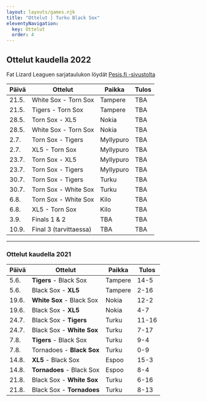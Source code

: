 ```yaml
---
layout: layouts/games.njk
title: "Ottelut | Turku Black Sox"
eleventyNavigation:
  key: Ottelut
  order: 4
---
```


## Ottelut kaudella 2022

Fat Lizard Leaguen sarjataulukon löydät [Pesis.fi -sivustolta](https://www.pesis.fi/baseball/kilpailu/fat-lizard-league/)

| Päivä   | Ottelut                 | Paikka   | Tulos |
| ------- | ------------------------| ---------| ----- |
| 21.5.   | White Sox - Torn Sox    | Tampere  | TBA   |
| 21.5.   | Tigers - Torn Sox       | Tampere  | TBA   |
| 28.5.   | Torn Sox - XL5          | Nokia    | TBA   |
| 28.5.   | White Sox - Torn Sox    | Nokia    | TBA   |
| 2.7.    | Torn Sox - Tigers       | Myllypuro| TBA   |
| 2.7.    | XL5 - Torn Sox          | Myllypuro| TBA   |
| 23.7.   | Torn Sox - XL5          | Myllypuro| TBA   |
| 23.7.   | Torn Sox - Tigers       | Myllypuro| TBA   |
| 30.7.   | Torn Sox - Tigers       | Turku    | TBA   |
| 30.7.   | Torn Sox - White Sox    | Turku    | TBA   |
| 6.8.    | Torn Sox - White Sox    | Kilo     | TBA   |
| 6.8.    | XL5 - Torn Sox          | Kilo     | TBA   |
| 3.9.    | Finals 1 & 2            | TBA      | TBA   |
| 10.9.   | Final 3 (tarvittaessa)  | TBA      | TBA   |


---

### Ottelut kaudella 2021

| Päivä | Ottelut                   | Paikka  | Tulos |
| ----- | ------------------------- | ------- | ----- |
| 5.6.  | **Tigers** - Black Sox    | Tampere | 14-5  |
| 5.6.  | Black Sox - **XL5**       | Tampere | 2-16  |
| 19.6. | **White Sox** - Black Sox | Nokia   | 12-2  |
| 19.6. | Black Sox - **XL5**       | Nokia   | 4-7   |
| 24.7. | Black Sox - **Tigers**    | Turku   | 11-16 |
| 24.7. | Black Sox - **White Sox** | Turku   | 7-17  |
| 7.8.  | **Tigers** - Black Sox    | Turku   | 9-4   |
| 7.8.  | Tornadoes - **Black Sox** | Turku   | 0-9   |
| 14.8. | **XL5** - Black Sox       | Espoo   | 15-3  |
| 14.8. | **Tornadoes** - Black Sox | Espoo   | 8-4   |
| 21.8. | Black Sox - **White Sox** | Turku   | 6-16  |
| 21.8. | Black Sox - **Tornadoes** | Turku   | 8-13  |
